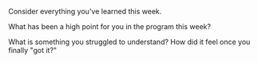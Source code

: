 Consider everything you've learned this week.

What has been a high point for you in the program this week?

What is something you struggled to understand? How did it feel once you finally "got it?"

